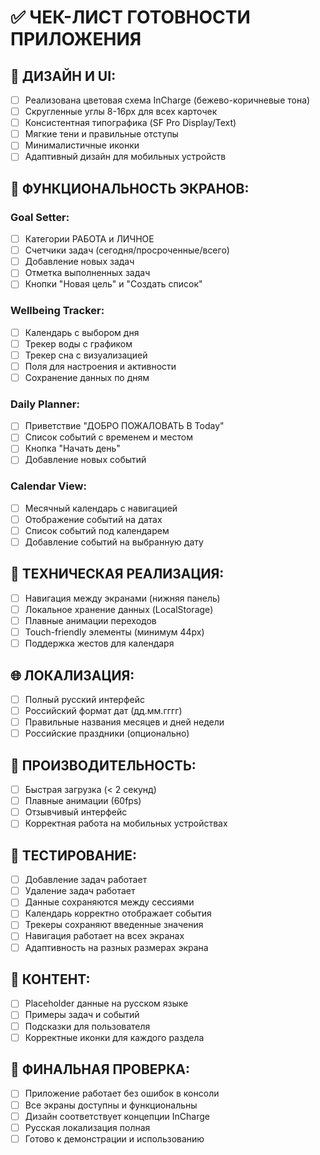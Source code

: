 
# ✅ ЧЕК-ЛИСТ ГОТОВНОСТИ ПРИЛОЖЕНИЯ

## 🎨 ДИЗАЙН И UI:
- [ ] Реализована цветовая схема InCharge (бежево-коричневые тона)
- [ ] Скругленные углы 8-16px для всех карточек
- [ ] Консистентная типографика (SF Pro Display/Text)
- [ ] Мягкие тени и правильные отступы
- [ ] Минималистичные иконки
- [ ] Адаптивный дизайн для мобильных устройств

## 📱 ФУНКЦИОНАЛЬНОСТЬ ЭКРАНОВ:

### Goal Setter:
- [ ] Категории РАБОТА и ЛИЧНОЕ
- [ ] Счетчики задач (сегодня/просроченные/всего)
- [ ] Добавление новых задач
- [ ] Отметка выполненных задач
- [ ] Кнопки "Новая цель" и "Создать список"

### Wellbeing Tracker:
- [ ] Календарь с выбором дня
- [ ] Трекер воды с графиком
- [ ] Трекер сна с визуализацией
- [ ] Поля для настроения и активности
- [ ] Сохранение данных по дням

### Daily Planner:
- [ ] Приветствие "ДОБРО ПОЖАЛОВАТЬ В Today"
- [ ] Список событий с временем и местом
- [ ] Кнопка "Начать день"
- [ ] Добавление новых событий

### Calendar View:
- [ ] Месячный календарь с навигацией
- [ ] Отображение событий на датах
- [ ] Список событий под календарем
- [ ] Добавление событий на выбранную дату

## 🔧 ТЕХНИЧЕСКАЯ РЕАЛИЗАЦИЯ:
- [ ] Навигация между экранами (нижняя панель)
- [ ] Локальное хранение данных (LocalStorage)
- [ ] Плавные анимации переходов
- [ ] Touch-friendly элементы (минимум 44px)
- [ ] Поддержка жестов для календаря

## 🌐 ЛОКАЛИЗАЦИЯ:
- [ ] Полный русский интерфейс
- [ ] Российский формат дат (дд.мм.гггг)
- [ ] Правильные названия месяцев и дней недели
- [ ] Российские праздники (опционально)

## 🚀 ПРОИЗВОДИТЕЛЬНОСТЬ:
- [ ] Быстрая загрузка (< 2 секунд)
- [ ] Плавные анимации (60fps)
- [ ] Отзывчивый интерфейс
- [ ] Корректная работа на мобильных устройствах

## 🧪 ТЕСТИРОВАНИЕ:
- [ ] Добавление задач работает
- [ ] Удаление задач работает
- [ ] Данные сохраняются между сессиями
- [ ] Календарь корректно отображает события
- [ ] Трекеры сохраняют введенные значения
- [ ] Навигация работает на всех экранах
- [ ] Адаптивность на разных размерах экрана

## 📝 КОНТЕНТ:
- [ ] Placeholder данные на русском языке
- [ ] Примеры задач и событий
- [ ] Подсказки для пользователя
- [ ] Корректные иконки для каждого раздела

## 🎯 ФИНАЛЬНАЯ ПРОВЕРКА:
- [ ] Приложение работает без ошибок в консоли
- [ ] Все экраны доступны и функциональны  
- [ ] Дизайн соответствует концепции InCharge
- [ ] Русская локализация полная
- [ ] Готово к демонстрации и использованию
